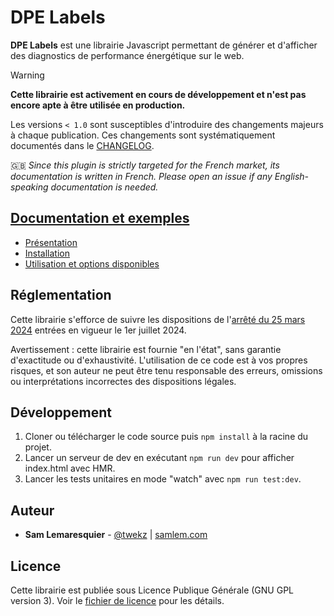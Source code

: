 # DPE Labels

**DPE Labels** est une librairie Javascript permettant de générer et d'afficher des
diagnostics de performance énergétique sur le web.

> [!WARNING]
> **Cette librairie est activement en cours de développement et n'est pas encore apte à être
> utilisée en production.**
> 
> Les versions `< 1.0` sont susceptibles d'introduire des changements majeurs à chaque publication.
> Ces changements sont systématiquement documentés dans le
> [CHANGELOG](https://github.com/twekz/dpe-labels/blob/main/CHANGELOG.md).

🇬🇧 _Since this plugin is strictly targeted for the French market, its documentation is written in
French. Please open an issue if any English-speaking documentation is needed._

## [Documentation et exemples](https://twekz.github.io/dpe-labels)

- [Présentation](https://twekz.github.io/dpe-labels/presentation.html)
- [Installation](https://twekz.github.io/dpe-labels/installation.html)
- [Utilisation et options disponibles](https://twekz.github.io/dpe-labels/usage/affichage.html)

## Réglementation

Cette librairie s'efforce de suivre les dispositions de l'[arrêté du 25 mars 2024](https://www.legifrance.gouv.fr/jorf/id/JORFTEXT000049446315)
entrées en vigueur le 1er juillet 2024.

Avertissement : cette librairie est fournie "en l'état", sans garantie d'exactitude ou
d'exhaustivité. L'utilisation de ce code est à vos propres risques, et son auteur ne peut être tenu
responsable des erreurs, omissions ou interprétations incorrectes des dispositions légales.

## Développement

1. Cloner ou télécharger le code source puis `npm install` à la racine du projet.
2. Lancer un serveur de dev en exécutant `npm run dev` pour afficher index.html avec HMR.
3. Lancer les tests unitaires en mode "watch" avec `npm run test:dev`.

## Auteur

* **Sam Lemaresquier** - [@twekz](https://github.com/twekz) | [samlem.com](https://samlem.com)

## Licence

Cette librairie est publiée sous Licence Publique Générale (GNU GPL version 3). Voir le 
[fichier de licence](https://github.com/twekz/dpe-labels/blob/main/LICENSE) pour les détails.
